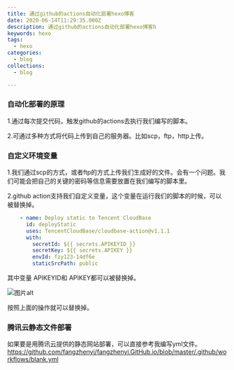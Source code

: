 ```yaml
---
title: 通过github的actions自动化部署hexo博客
date: 2020-06-14T11:29:35.000Z
description: 通过github的actions自动化部署hexo博客h
keywords: hexo
tags:
  - hexo
categories:
  - blog
collections:
  - blog

---
```

### 自动化部署的原理

1.通过每次提交代码，触发github的actions去执行我们编写的脚本。

2.可通过多种方式将代码上传到自己的服务器。比如scp，ftp，http上传。


### 自定义环境变量

1.我们通过scp的方式，或者ftp的方式上传我们生成好的文件。会有一个问题。我们可能会把自己的关键的密码等信息需要放置在我们编写的脚本里。

2.github action支持我们自定义变量，这个变量在运行我们的脚本的时候，可以被替换掉。

``` yml
    - name: Deploy static to Tencent CloudBase
      id: deployStatic
      uses: TencentCloudBase/cloudbase-action@v1.1.1
      with:
        secretId: ${{ secrets.APIKEYID }}
        secretKey: ${{ secrets.APIKEY }}
        envId: fzy123-14df6e
        staticSrcPath: public
```

其中变量 APIKEYID和 APIKEY都可以被替换掉。

![图片alt](/image/1592105506385.jpg)

按照上面的操作就可以替换掉。


### 腾讯云静态文件部署

如果要是用腾讯云提供的静态网站部署，可以直接参考我编写yml文件。
https://github.com/fangzhenyi/fangzhenyi.GitHub.io/blob/master/.github/workflows/blank.yml
